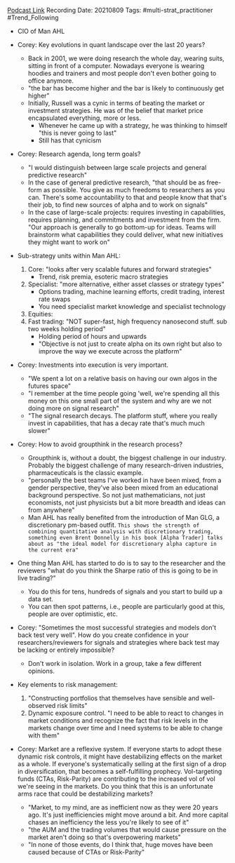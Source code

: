 
[Podcast Link](https://www.youtube.com/watch?v=05lb_Un2QsI)
Recording Date: 20210809
Tags: #multi-strat_practitioner #Trend_Following 

- CIO of Man AHL
- Corey: Key evolutions in quant landscape over the last 20 years?
	- Back in 2001, we were doing research the whole day, wearing suits, sitting in front of a computer. Nowadays everyone is wearing hoodies and trainers and most people don't even bother going to office anymore.
	- "the bar has become higher and the bar is likely to continuously get higher"
	- Initially, Russell was a cynic in terms of beating the market or investment strategies. He was of the belief that market price encapsulated everything, more or less.
		- Whenever he came up with a strategy, he was thinking to himself "this is never going to last"
		- Still has that cynicism
- Corey: Research agenda, long term goals?
	- "I would distinguish between large scale projects and general predictive research"
	- In the case of general predictive research, "that should be as free-form as possible. You give as much freedoms to researchers as you can. There's some accountability to that and people know that that's their job, to find new sources of alpha and to work on signals"
	- In the case of large-scale projects: requires investing in capabilities, requires planning, and commitments and investment from the firm. "Our approach is generally to go bottom-up for ideas. Teams will brainstorm what capabilities they could deliver, what new initiatives they might want to work on"
- Sub-strategy units within Man AHL:
	1. Core: "looks after very scalable futures and forward strategies"
		- Trend, risk premia, esoteric macro strategies
	2. Specialist: "more alternative, either asset classes or strategy types"
		- Options trading, machine learning efforts, credit trading, interest rate swaps
		- You need specialist market knowledge and specialist technology
	3. Equities:
	4. Fast trading: "NOT super-fast, high frequency nanosecond stuff. sub two weeks holding period"
		- Holding period of hours and upwards
		- "Objective is not just to create alpha on its own right but also to improve the way we execute across the platform"

- Corey: Investments into execution is very important.
	- "We spent a lot on a relative basis on having our own algos in the futures space"
	- "I remember at the time people going 'well, we're spending all this money on this one small part of the system and why are we not doing more on signal research"
	- "The signal research decays. The platform stuff, where you really invest in capabilities, that has a decay rate that's much much slower"

- Corey: How to avoid groupthink in the research process?
	- Groupthink is, without a doubt, the biggest challenge in our industry. Probably the biggest challenge of many research-driven industries, pharmaceuticals is the classic example.
	- "personally the best teams I've worked in have been mixed, from a gender perspective, they've also been mixed from an educational background perspective. So not just mathematicians, not just economists, not just physicists but a bit more breadth and ideas can from anywhere"
	- Man AHL has really benefited from the introduction of Man GLG, a discretionary pm-based outfit. `This shows the strength of combining quantitative analysis with discretionary trading, something even Brent Donnelly in his book [Alpha Trader] talks about as "the ideal model for discretionary alpha capture in the current era"`

- One thing Man AHL has started to do is to say to the researcher and the reviewers "what do you think the Sharpe ratio of this is going to be in live trading?"
	- You do this for tens, hundreds of signals and you start to build up a data set.
	- You can then spot patterns, i.e., people are particularly good at this, people are over optimistic, etc.

- Corey: "Sometimes the most successful strategies and models don't back test very well". How do you create confidence in your researchers/reviewers for signals and strategies where back test may be lacking or entirely impossible?
	- Don't work in isolation. Work in a group, take a few different opinions.
- Key elements to risk management:
	1. "Constructing portfolios that themselves have sensible and well-observed risk limits"
	2. Dynamic exposure control. "I need to be able to react to changes in market conditions and recognize the fact that risk levels in the markets change over time and I need systems to be able to change with them"

- Corey: Market are a reflexive system. If everyone starts to adopt these dynamic risk controls, it might have destabilizing effects on the market as a whole. If everyone's systematically selling at the first sign of a drop in diversification, that becomes a self-fulfilling prophecy. Vol-targeting funds (CTAs, Risk-Parity) are contributing to the increased vol of vol we're seeing in the markets. Do you think that this is an unfortunate arms race that could be destabilizing markets?
	- "Market, to my mind, are as inefficient now as they were 20 years ago. It's just inefficiencies might move around a bit. And more capital chases an inefficiency the less you're likely to see of it"
	- "the AUM and the trading volumes that would cause pressure on the market aren't doing so that's overpowering markets"
	- "In none of those events, do I think that, huge moves have been caused because of CTAs or Risk-Parity"